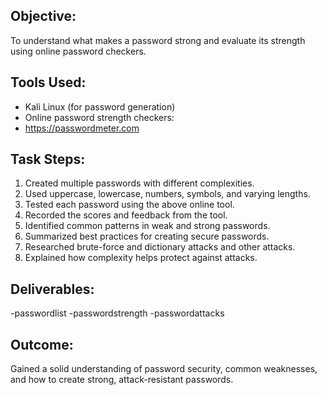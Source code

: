 ## Objective:
To understand what makes a password strong and evaluate its strength using online password checkers.

## Tools Used:
- Kali Linux (for password generation)
- Online password strength checkers:
- https://passwordmeter.com
 

## Task Steps:
1. Created multiple passwords with different complexities.
2. Used uppercase, lowercase, numbers, symbols, and varying lengths.
3. Tested each password using the above online tool.
4. Recorded the scores and feedback from the tool.
5. Identified common patterns in weak and strong passwords.
6. Summarized best practices for creating secure passwords.
7. Researched brute-force and dictionary attacks and other attacks.
8. Explained how complexity helps protect against attacks.

## Deliverables:
-passwordlist
-passwordstrength
-passwordattacks

## Outcome:
Gained a solid understanding of password security, common weaknesses, and how to create strong, attack-resistant passwords.
